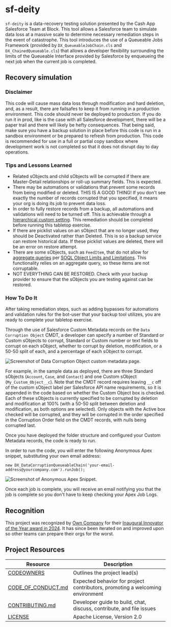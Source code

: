 # sf-deity
`sf-deity` is a data-recovery testing solution presented by the Cash App Salesforce Team at Block. This tool allows a Salesforce team to simulate data loss at a massive scale to determine necessary remediation steps in the event of catastrophe. This tool introduces the use of a Queueable Jobs Framework (provided by `DX_QueueableJobChain.cls` and `DX_ChainedQueueable.cls`) that allows a developer flexibility surrounding the limits of the Queueable Interface provided by Salesforce by enqueueing the next job when the current job is completed.

## Recovery simulation

### Disclaimer
This code will cause mass data loss through modification and hard deletion, and, as a result, there are failsafes to keep it from running in a production environment. This code should never be deployed to production. If you do run it in prod, like is the case with all Salesforce development, there will be a paper trail and there will likely be hefty consequences. That being said, make sure you have a backup solution in place before this code is run in a sandbox environment or be prepared to refresh from production. This code is recommended for use in a full or partial copy sandbox where development work is not completed so that it does not disrupt day to day operations.

### Tips and Lessons Learned
- Related sObjects and child sObjects will be corrupted if there are Master-Detail relationships or roll-up summary fields. This is expected.
- There may be automations or validations that prevent some records from being modified or deleted. THIS IS A GOOD THING! If you don't see exactly the number of records corrupted that you specified, it means your org is doing its job to prevent data loss.
- In order to fully restore records from a backup, all automations and validations will need to be turned off. This is achievable through a [hierarchical custom setting](https://help.salesforce.com/s/articleView?id=000384686&language=en_US&type=1). This remediation should be completed before running this tabletop exercise.
- If there are picklist values on an sObject that are no longer used, they should be Deactivated rather than Deleted. This is so a backup service can restore historical data. If these picklist values are deleted, there will be an error on restore attempt.
- There are some sObjects, such as `FeedItem`, that do not allow for [aggregate queries](https://developer.salesforce.com/docs/atlas.en-us.soql_sosl.meta/soql_sosl/sforce_api_calls_soql_select_agg_functions.htm) per [SOQL Object Limits and Limitations](https://developer.salesforce.com/docs/atlas.en-us.soql_sosl.meta/soql_sosl/sforce_api_calls_soql_limits.htm). This functionality relies on an aggregate query, so these items are not corruptable.
- NOT EVERYTHING CAN BE RESTORED. Check with your backup provider to ensure that the sObjects you are testing against can be restored.

### How To Do It
After taking remediation steps, such as adding bypasses for automations and validation rules for the bot-user that your backup tool utilizes, you are ready to complete your tabletop exercise.

Through the use of Salesforce Custom Metadata records on the `Data Corruption Object` CMDT, a developer can specify a number of Standard or Custom sObjects to corrupt, Standard or Custom number or text fields to corrupt on each sObject, whether to corrupt by deletion, modification, or a 50-50 split of each, and a percentage of each sObject to corrupt.

![Screenshot of Data Corruption Object custom metadata page.](https://github.com/user-attachments/assets/82ae40af-b6e6-47bb-ad9b-d048fc84a101)

For example, in the sample data as deployed, there are three Standard sObjects (`Account`, `Case`, and `Contact`) and one Custom sObject (`My_Custom_Object__c`). Note that the CMDT record requires leaving `__c` off of the custom sObject label per Salesforce API name requirements, so it is appended in the code based on whether the Custom Object box is checked. Each of these sObjects is currently specified to be corrupted by deletion and modification at 100% (with a 50-50 split between deletion and modification, as both options are selected). Only objects with the Active box checked will be corrupted, and they will be corrupted in the order specified in the Corruption Order field on the CMDT records, with nulls being corrupted last.

Once you have deployed the folder structure and configured your Custom Metadata records, the code is ready to run.

In order to run the code, you will enter the following Anonymous Apex snippet, substituting your own email address:

```
new DX_DataCorruptionQueueableChain('your-email-address@yourcompany.com').runJob();
```

![Screenshot of Anonymous Apex Snippet.](https://github.com/user-attachments/assets/72b99a50-8843-449d-a68f-0b77a7eb0671)

Once each job is complete, you will receive an email notifying you that the job is complete so you don't have to keep checking your Apex Job Logs.

## Recognition
This project was recognized by [Own Company](https://www.owndata.com/) for their [Inaugural Innovator of the Year award in 2024](https://www.owndata.com/newsroom/own-company-honors-excellence-in-customer-saas-data-protection-and-activation-at-dreamforce-2024). It has since been iterated on and improved upon so other teams can prepare their orgs for the worst.

## Project Resources

| Resource                                   | Description                                                                    |
| ------------------------------------------ | ------------------------------------------------------------------------------ |
| [CODEOWNERS](./CODEOWNERS)                 | Outlines the project lead(s)                                                   |
| [CODE_OF_CONDUCT.md](./CODE_OF_CONDUCT.md) | Expected behavior for project contributors, promoting a welcoming environment  |
| [CONTRIBUTING.md](./CONTRIBUTING.md)       | Developer guide to build, chat, discuss, contribute, and file issues           |
| [LICENSE](./LICENSE)                       | Apache License, Version 2.0                                                    |
